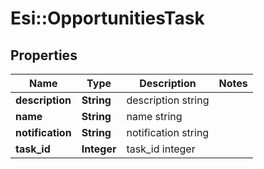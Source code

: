 # Esi::OpportunitiesTask

## Properties
Name | Type | Description | Notes
------------ | ------------- | ------------- | -------------
**description** | **String** | description string | 
**name** | **String** | name string | 
**notification** | **String** | notification string | 
**task_id** | **Integer** | task_id integer | 



